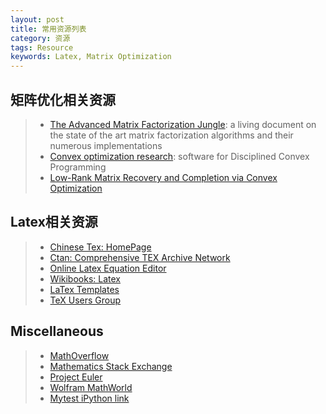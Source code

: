 ```yaml
---
layout: post
title: 常用资源列表
category: 资源
tags: Resource
keywords: Latex, Matrix Optimization
---
```


## 矩阵优化相关资源
> - [The Advanced Matrix Factorization Jungle](https://sites.google.com/site/igorcarron2/matrixfactorizations): a living document on the state of the art matrix factorization algorithms and their numerous implementations
> - [Convex optimization research](http://cvxr.com/): software for Disciplined Convex Programming
> - [Low-Rank Matrix Recovery and Completion via Convex Optimization](http://perception.csl.illinois.edu/matrix-rank/references.html)



## Latex相关资源
> - [Chinese Tex: HomePage](http://www.ctex.org/HomePage)
> - [Ctan: Comprehensive TEX Archive Network](http://ctan.org/)
> - [Online Latex Equation Editor](http://www.codecogs.com/latex/eqneditor.php?lang=en-us)
> - [Wikibooks: Latex](https://en.wikibooks.org/wiki/LaTeX)
> - [LaTex Templates](http://www.LaTeXTemplates.com)
> - [TeX Users Group](www.tug.org)



## Miscellaneous
> - [MathOverflow](http://mathoverflow.net/)
> - [Mathematics Stack Exchange](http://math.stackexchange.com/)
> - [Project Euler](http://projecteuler.net/about)
> - [Wolfram MathWorld](http://mathworld.wolfram.com/)
> - [Mytest iPython link](http://nbviewer.jupyter.org/github/polyHong/iPythonstudy/blob/master/python_learning.ipynb)

